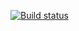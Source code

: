 [![Build status](https://ci.appveyor.com/api/projects/status/c2wthjms76ndqqen?svg=true)](https://ci.appveyor.com/project/iTplumber228/postmanecho-main)
